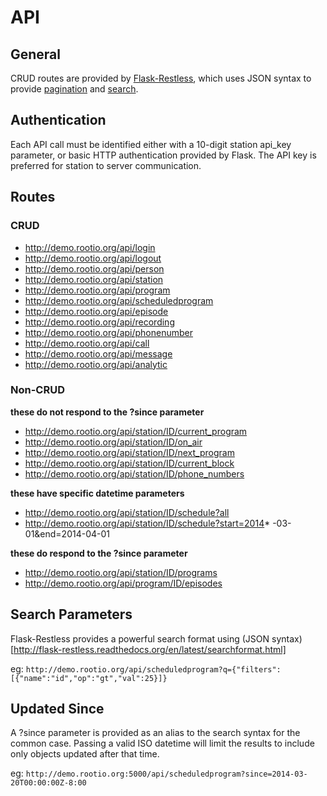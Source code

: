 # API

## General

CRUD routes are provided by [Flask-Restless](http://flask-restless.readthedocs.org/), which uses JSON syntax to provide [pagination](http://flask-restless.readthedocs.org/en/latest/requestformat.html#clientpagination) and [search](http://flask-restless.readthedocs.org/en/latest/searchformat.html#searchformat).

## Authentication

Each API call must be identified either with a 10-digit station api_key parameter, or basic HTTP authentication provided by Flask. The API key is preferred for station to server communication.

## Routes
### CRUD
* http://demo.rootio.org/api/login
* http://demo.rootio.org/api/logout
* http://demo.rootio.org/api/person
* http://demo.rootio.org/api/station
* http://demo.rootio.org/api/program
* http://demo.rootio.org/api/scheduledprogram
* http://demo.rootio.org/api/episode
* http://demo.rootio.org/api/recording
* http://demo.rootio.org/api/phonenumber
* http://demo.rootio.org/api/call
* http://demo.rootio.org/api/message
* http://demo.rootio.org/api/analytic

### Non-CRUD
__these do not respond to the ?since parameter__
* http://demo.rootio.org/api/station/ID/current_program
* http://demo.rootio.org/api/station/ID/on_air
* http://demo.rootio.org/api/station/ID/next_program
* http://demo.rootio.org/api/station/ID/current_block
* http://demo.rootio.org/api/station/ID/phone_numbers

__these have specific datetime parameters__
* http://demo.rootio.org/api/station/ID/schedule?all
* http://demo.rootio.org/api/station/ID/schedule?start=2014* -03-01&end=2014-04-01

__these do respond to the ?since parameter__
* http://demo.rootio.org/api/station/ID/programs
* http://demo.rootio.org/api/program/ID/episodes



## Search Parameters
Flask-Restless provides a powerful search format using (JSON syntax)[http://flask-restless.readthedocs.org/en/latest/searchformat.html]

eg: `http://demo.rootio.org/api/scheduledprogram?q={"filters":[{"name":"id","op":"gt","val":25}]}`

## Updated Since
A ?since parameter is provided as an alias to the search syntax for the common case. Passing a valid ISO datetime will limit the results to include only objects updated after that time.

eg: `http://demo.rootio.org:5000/api/scheduledprogram?since=2014-03-20T00:00:00Z-8:00`
